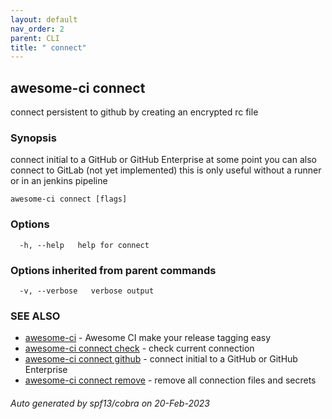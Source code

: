```yaml
---
layout: default
nav_order: 2
parent: CLI
title: " connect"
---
```

## awesome-ci connect

connect persistent to github by creating an encrypted rc file

### Synopsis

connect initial to a GitHub or GitHub Enterprise
				at some point you can also connect to GitLab (not yet implemented)
				this is only useful without a runner or in an jenkins pipeline

```
awesome-ci connect [flags]
```

### Options

```
  -h, --help   help for connect
```

### Options inherited from parent commands

```
  -v, --verbose   verbose output
```

### SEE ALSO

* [awesome-ci](/commands/awesome-ci/)	 - Awesome CI make your release tagging easy
* [awesome-ci connect check](/commands/awesome-ci_connect_check/)	 - check current connection
* [awesome-ci connect github](/commands/awesome-ci_connect_github/)	 - connect initial to a GitHub or GitHub Enterprise
* [awesome-ci connect remove](/commands/awesome-ci_connect_remove/)	 - remove all connection files and secrets

###### Auto generated by spf13/cobra on 20-Feb-2023
